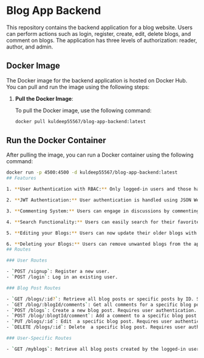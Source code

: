 # Blog App Backend

This repository contains the backend application for a blog website. Users can perform actions such as login, register, create, edit, delete blogs, and comment on blogs. The application has three levels of authorization: reader, author, and admin.

## Docker Image

The Docker image for the backend application is hosted on Docker Hub. You can pull and run the image using the following steps:

1. **Pull the Docker Image**:

   To pull the Docker image, use the following command:

   ```sh
   docker pull kuldeep55567/blog-app-backend:latest
## Run the Docker Container

After pulling the image, you can run a Docker container using the following command:

   ```sh
   docker run -p 4500:4500 -d kuldeep55567/blog-app-backend:latest
## Features

1. **User Authentication with RBAC:** Only logged-in users and those having specific roles have the ability to create and publish their own blogs.

2. **JWT Authentication:** User authentication is handled using JSON Web Tokens (JWT) for secure and stateless communication.

3. **Commenting System:** Users can engage in discussions by commenting on blog posts.

4. **Search Functionality:** Users can easily search for their favorite topics or specific blog posts.

5. **Editing your Blogs:** Users can now update their older blogs with new content and add-ons.

6. **Deleting your Blogs:** Users can remove unwanted blogs from the app
## Routes

### User Routes

- `POST /signup`: Register a new user.
- `POST /login`: Log in an existing user.

### Blog Post Routes

- `GET /blogs/:id?`: Retrieve all blog posts or specific posts by ID. Supports searching by a query parameter.
- `GET /blog/:blogId/comments`: Get all comments for a specific blog post.
- `POST /blogs`: Create a new blog post. Requires user authentication.
- `POST /blog/:blogtId/comment`: Add a comment to a specific blog post. Requires user authentication.
- `PUT /blogs/:id`: Edit  a specific blog post. Requires user authentication.
- `DELETE /blogs/:id`: Delete  a specific blog post. Requires user authentication.

### User-Specific Routes

- `GET /myblogs`: Retrieve all blog posts created by the logged-in user. Requires user authentication
   
